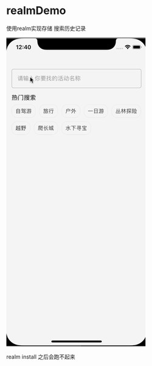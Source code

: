 # realmDemo
使用realm实现存储 搜索历史记录

![image](https://github.com/SCJMENGMENG/realmDemo/blob/master/realmGIF.gif)

realm install 之后会跑不起来
